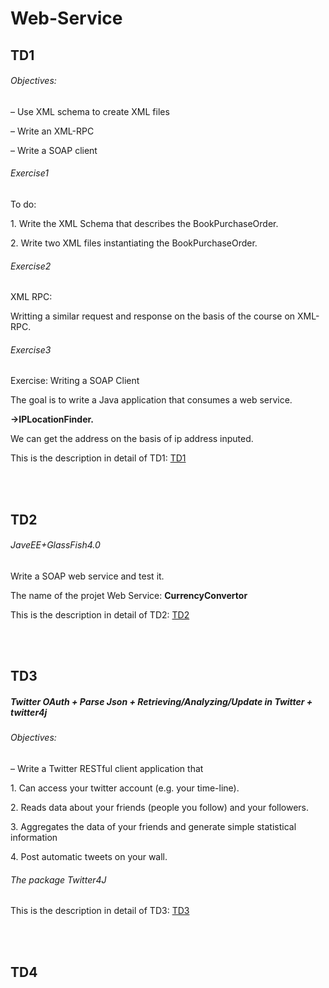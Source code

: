 <h1>Web-Service</h1>
<h2>TD1</h2>
<h6>Objectives:</h6>
<p>– Use XML schema to create XML files</p>
<p>– Write an XML-RPC</p>
<p>– Write a SOAP client</p>
<h6>Exercise1</h6>
<p>To do:</p>
<p>1. Write the XML Schema that describes the BookPurchaseOrder.</p>
<p>2. Write two XML files instantiating the BookPurchaseOrder.</p>
<h6>Exercise2</h6>
<p>XML RPC:</p>
<p>Writting a similar request and response on the basis of the course on XML-RPC.</p>
<h6>Exercise3</h6>
<p>Exercise: Writing a SOAP Client</p>
<p>The goal is to write a Java application that consumes a web service.</p>
<p><b>->IPLocationFinder.</b></p>
<p>We can get the address on the basis of ip address inputed.</p>
<p>This is the description in detail of TD1: <a href="https://github.com/yishuo/Web-Service/blob/master/TD1/TD1.pdf">TD1</a></p>
<br /><br />
<h2>TD2</h2>
<h6>JaveEE+GlassFish4.0</h6>
<p>Write a SOAP web service and test it.</p>
<p>The name of the projet Web Service: <b>CurrencyConvertor</b></p>
<p>This is the description in detail of TD2: <a href="https://github.com/yishuo/Web-Service/blob/master/TD2/TD%202%202016.pdf">TD2</a></p>
<br /><br />
<h2>TD3</h2>
<h5>Twitter OAuth + Parse Json + Retrieving/Analyzing/Update in Twitter + twitter4j</h5>
<h6>Objectives:</h6>
<p>– Write a Twitter RESTful client application that</p>
<p>1. Can access your twitter account (e.g. your time-line).</p>
<p>2. Reads data about your friends (people you follow) and your followers.</p>
<p>3. Aggregates the data of your friends and generate simple statistical information</p>
<p>4. Post automatic tweets on your wall.</p>
<h6>The package Twitter4J</h6>
<p>This is the description in detail of TD3: <a href="">TD3</a></p>
<br /><br />
<h2>TD4</h2>
